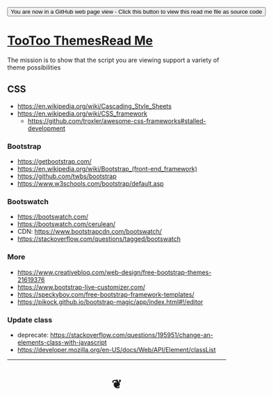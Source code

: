 <div><input type=button  class = 'btn btn-secondary btn-sm' onclick="window.location.href='https://github.com/pushme-pullyou/pushme-pullyou.github.io/blob/master/pagess/themes.md'";
value='You are now in a GitHub web page view - Click this button to view this read me file as source code' ></div>


<span style=display:none; > [You are now in a GitHub source code view - click this link to view Read Me file as a web page]( https://pushme-pullyou.github.io/#pages/themes.md "View file as a web page." ) </span>


# [TooToo ThemesRead Me]( #themes.md )

The mission is to show that the script you are viewing support a variety of theme possibilities

## CSS

* https://en.wikipedia.org/wiki/Cascading_Style_Sheets
* https://en.wikipedia.org/wiki/CSS_framework
	* https://github.com/troxler/awesome-css-frameworks#stalled-development

###  Bootstrap

* https://getbootstrap.com/
* https://en.wikipedia.org/wiki/Bootstrap_(front-end_framework)
* https://github.com/twbs/bootstrap
* https://www.w3schools.com/bootstrap/default.asp


### Bootswatch
* https://bootswatch.com/
* https://bootswatch.com/cerulean/
* CDN: https://www.bootstrapcdn.com/bootswatch/
* https://stackoverflow.com/questions/tagged/bootswatch

### More
* https://www.creativebloq.com/web-design/free-bootstrap-themes-21619376
* https://www.bootstrap-live-customizer.com/
* https://speckyboy.com/free-bootstrap-framework-templates/
* https://pikock.github.io/bootstrap-magic/app/index.html#!/editor


### Update class

* deprecate: https://stackoverflow.com/questions/195951/change-an-elements-class-with-javascript
* https://developer.mozilla.org/en-US/docs/Web/API/Element/classList


***


# <center title="hello!" ><a href=javascript:window.scrollTo(0,0); style=text-decoration:none; > ❦ </a></center>